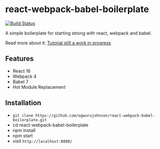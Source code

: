 # react-webpack-babel-boilerplate

[![Build Status](https://travis-ci.org/ogwurujohnson/react-webpack-babel-boilerplate.svg?branch=master)](https://travis-ci.org/ogwurujohnson/react-webpack-babel-boilerplate)

A simple boilerplate for starting strong with react, webpack and babel.

Read more about it: [Tutorial still a work in progress](#)

## Features

* React 16
* Webpack 4
* Babel 7
* Hot Module Replacement

## Installation

* `git clone https://github.com/ogwurujohnson/react-webpack-babel-boilerplate.git`
* cd react-webpack-babel-boilerplate
* npm install
* npm start
* visit `http://localhost:8080/`